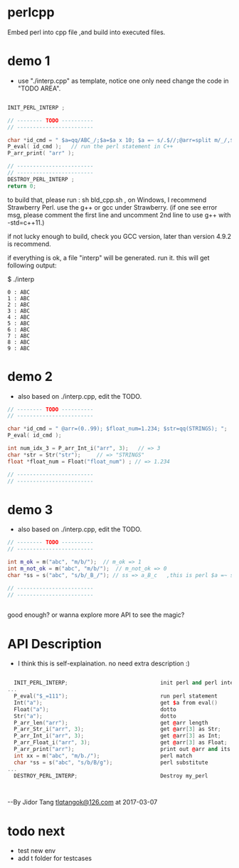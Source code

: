 # perlcpp
Embed perl into cpp file ,and build into executed files. 

# demo 1 
 - use "./interp.cpp" as template, notice one only need change the code in "TODO AREA".

```c++

INIT_PERL_INTERP ;

// -------- TODO ----------
// ------------------------

char *id_cmd = " $a=qq/ABC_/;$a=$a x 10; $a =~ s/.$//;@arr=split m/_/,$a;  ";
P_eval( id_cmd );	// run the perl statement in C++ 
P_arr_print( "arr" );

// ------------------------
// ------------------------
DESTROY_PERL_INTERP ;
return 0;
```

to build that, please run :  sh bld_cpp.sh , on Windows, I recommend Strawberry Perl. 
use the g++ or gcc under Strawberry. (if one see error msg, please comment the first line and 
uncomment 2nd line to use g++ with -std=c++11.)

if not lucky enough to build, check you GCC version, later than version 4.9.2 is recommend. 

if everything is ok, a file "interp" will be generated. run it. this will get following output:

$ ./interp

```text
0 : ABC
1 : ABC
2 : ABC
3 : ABC
4 : ABC
5 : ABC
6 : ABC
7 : ABC
8 : ABC
9 : ABC
```

# demo 2

 - also based on ./interp.cpp, edit the TODO.
 
```c++
// -------- TODO ----------
// ------------------------

char *id_cmd = " @arr=(0..99); $float_num=1.234; $str=qq(STRINGS); ";
P_eval( id_cmd );

int num_idx_3 = P_arr_Int_i("arr", 3);   // => 3 
char *str = Str("str"); 	// => "STRINGS"
float *float_num = Float("float_num") ; // => 1.234 

// ------------------------
// ------------------------
```


# demo 3

 - also based on ./interp.cpp, edit the TODO.
 
 
```c++
// -------- TODO ----------
// ------------------------

int m_ok = m("abc", "m/b/");  // m_ok => 1 
int m_not_ok = m("abc", "m/b/");  // m_not_ok => 0
char *ss = s("abc", "s/b/_B_/"); // ss => a_B_c   ,this is perl $a =~ s/xx/XX/g

// ------------------------
// ------------------------
	
```



good enough? or wanna explore more API to see the magic?

# API Description

 - I think this is self-explaination. no need extra description :)

```c++

  INIT_PERL_INTERP;                             init perl and perl interp :my_perl
...
  P_eval("$_=111");                             run perl statement
  Int("a");                                     get $a from eval()
  Float("a");                                   dotto
  Str("a");                                     dotto
  P_arr_len("arr");                             get @arr length
  P_arr_Str_i("arr", 3);                        get @arr[3] as Str;
  P_arr_Int_i("arr", 3);                        get @arr[3] as Int;
  P_arr_Float_i("arr", 3);                      get @arr[3] as Float;
  P_arr_print("arr");                           print out @arr and its index,very slowly...
  int xx = m("abc", "m/b./");                   perl match
  char *ss = s("abc", "s/b/B/g");               perl substitute
...
  DESTROY_PERL_INTERP;                          Destroy my_perl

 
 ```
 
 

--By Jidor Tang  <tlqtangok@126.com> at 2017-03-07 


# todo next
- test new env 
- add t folder for testcases

